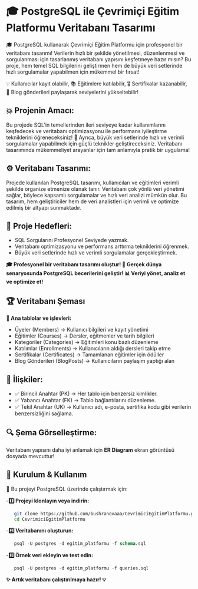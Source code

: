 # 🎓 PostgreSQL ile Çevrimiçi Eğitim Platformu Veritabanı Tasarımı

🎓 PostgreSQL kullanarak Çevrimiçi Eğitim Platformu için profesyonel bir veritabanı tasarımı! Verilerin hızlı bir şekilde yönetilmesi, düzenlenmesi ve sorgulanması için tasarlanmış veritabanı yapısını keşfetmeye hazır mısın? Bu proje, hem temel SQL bilgilerini geliştirmen hem de büyük veri setlerinde hızlı sorgulamalar yapabilmen için mükemmel bir fırsat!

💡 Kullanıcılar kayıt olabilir, 📚 Eğitimlere katılabilir, 🎖 Sertifikalar kazanabilir, 📝 Blog gönderileri paylaşarak seviyelerini yükseltebilir!

## 💥 Projenin Amacı:

Bu projede SQL'in temellerinden ileri seviyeye kadar kullanımlarını keşfedecek ve veritabanı optimizasyonu ile performans iyileştirme tekniklerini öğreneceksiniz! 🎯 Ayrıca, büyük veri setlerinde hızlı ve verimli sorgulamalar yapabilmek için güçlü teknikler geliştireceksiniz. Veritabanı tasarımında mükemmeliyet arayanlar için tam anlamıyla pratik bir uygulama!

## ⚙️ Veritabanı Tasarımı:

Projede kullanılan PostgreSQL tasarımı, kullanıcıları ve eğitimleri verimli şekilde organize etmenize olanak tanır. Veritabanı çok yönlü veri yönetimi sağlar, böylece kapsamlı sorgulamalar ve hızlı veri analizi mümkün olur. Bu tasarım, hem geliştiriciler hem de veri analistleri için verimli ve optimize edilmiş bir altyapı sunmaktadır.

## 🎯 Proje Hedefleri:

- SQL Sorgularını Profesyonel Seviyede yazmak.
- Veritabanı optimizasyonu ve performans arttırma tekniklerini öğrenmek.
- Büyük veri setlerinde hızlı ve verimli sorgulamalar gerçekleştirmek.
  
**🎓 Profesyonel bir veritabanı tasarımı oluştur! 🚀 Gerçek dünya senaryosunda PostgreSQL becerilerini geliştir! 📊 Veriyi yönet, analiz et ve optimize et!**

## 🏆 Veritabanı Şeması

**📌 Ana tablolar ve işlevleri:**

- Üyeler (Members) → Kullanıcı bilgileri ve kayıt yönetimi
- Eğitimler (Courses) → Dersler, eğitmenler ve tarih bilgileri
- Kategoriler (Categories) → Eğitimleri konu bazlı düzenleme
- Katılımlar (Enrollments) → Kullanıcıların aldığı dersleri takip etme
- Sertifikalar (Certificates) → Tamamlanan eğitimler için ödüller
- Blog Gönderileri (BlogPosts) → Kullanıcıların paylaşım yaptığı alan

## 🔗 İlişkiler: 

- ✅ Birincil Anahtar (PK) → Her tablo için benzersiz kimlikler. 
- ✅ Yabancı Anahtar (FK) → Tablo bağlantılarını düzenleme. 
- ✅ Tekil Anahtar (UK) → Kullanıcı adı, e-posta, sertifika kodu gibi verilerin benzersizliğini sağlama.

## 🔍 Şema Görselleştirme:

Veritabanı yapısını daha iyi anlamak için **ER Diagram** ekran görüntüsü dosyada mevcuttur!

## 🚀 Kurulum & Kullanım

📌 Bu projeyi PostgreSQL üzerinde çalıştırmak için:

-**1️⃣ Projeyi klonlayın veya indirin:**
```bash
   git clone https://github.com/bushranovaaa/CevrimiciEgitimPlatformu.git
   cd CevrimiciEgitimPlatformu
```

-**2️⃣ Veritabanını oluşturun:**
```sql
   psql -U postgres -d egitim_platformu -f schema.sql
```

-**3️⃣ Örnek veri ekleyin ve test edin:**
```sql
   psql -U postgres -d egitim_platformu -f queries.sql
```


**✨ Artık veritabanı çalıştırılmaya hazır! 💡**


